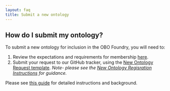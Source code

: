 ```yaml
---
layout: faq
title: Submit a new ontology
---
```


## How do I submit my ontology?

To submit a new ontology for inclusion in the OBO Foundry, you will need to:
1. Review the expectations and requirements for membership [here](http://obofoundry.org/docs/OBO_Foundry_membership_requirements_and_technical_details.html).
2. Submit your request to our GitHub tracker, using the [New Ontology Request template](https://github.com/OBOFoundry/OBOFoundry.github.io/issues/new?assignees=&labels=new+ontology&template=new-ontology-request.md&title=). _Note- please see the [New Ontology Regisration Instructions](http://obofoundry.org/docs/NewOntologyRegistrationInstructions.html) for guidance._

Please see [this guide](/docs/Policy_for_OBO_namespace_and_associated_PURL_requests.html) for detailed instructions and background.

